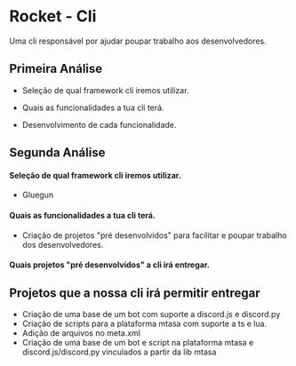 
# Rocket - Cli 

Uma cli responsável por ajudar poupar trabalho aos desenvolvedores.





## Primeira Análise

- Seleção de qual framework cli iremos utilizar.

- Quais as funcionalidades a tua cli terá.

- Desenvolvimento de cada funcionalidade.

## Segunda Análise

#### Seleção de qual framework cli iremos utilizar.

- Gluegun

#### Quais as funcionalidades a tua cli terá.

- Criação de projetos "pré desenvolvidos" para facilitar e poupar trabalho dos desenvolvedores.

#### Quais projetos "pré desenvolvidos" a cli irá entregar.





## Projetos que a nossa cli irá permitir entregar

- Criação de uma base de um bot com suporte a discord.js e discord.py
- Criação de scripts para a plataforma mtasa com suporte a ts e lua.
- Adição de arquivos no meta.xml
- Criação de uma base de um bot e script na plataforma mtasa e discord.js/discord.py vinculados a partir da lib mtasa

